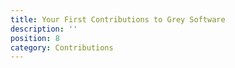 ```yaml
---
title: Your First Contributions to Grey Software
description: ''
position: 8
category: Contributions
---
```

